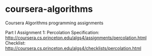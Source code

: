 # coursera-algorithms
Coursera Algorithms programming assignments

Part I
Assignment 1: Percolation
  Specification: http://coursera.cs.princeton.edu/algs4/assignments/percolation.html
  Checklist: http://coursera.cs.princeton.edu/algs4/checklists/percolation.html
